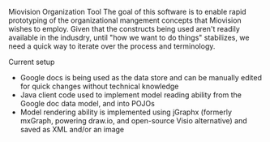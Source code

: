 Miovision Organization Tool
The goal of this software is to enable rapid prototyping of the organizational mangement concepts that Miovision wishes to employ. Given that the constructs being used aren't readily available in the indusdry, until "how we want to do things" stabilizes, we need a quick way to iterate over the process and terminology.

Current setup
- Google docs is being used as the data store and can be manually edited for quick changes without technical knowledge
- Java client code used to implement model reading ability from the Google doc data model, and into POJOs
- Model rendering ability is implemented using jGraphx (formerly mxGraph, powering draw.io, and open-source Visio alternative) and saved as XML and/or an image
